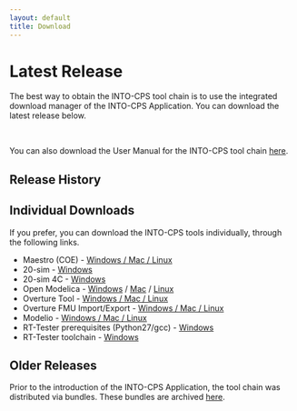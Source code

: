 ```yaml
---
layout: default
title: Download
---
```


<link rel="stylesheet" href="/css/releases.css">
<script src="https://code.jquery.com/jquery-1.11.1.min.js">
</script>
<script src="/javascripts/moment-with-langs.js"></script>
<script src="/javascripts/github-releases.js"></script>
<script>updateDownloadPage();</script>

# Latest Release

The best way to obtain the INTO-CPS tool chain is to use the integrated
download manager of the INTO-CPS Application. You can download the latest
release below.

<div id="div-current-release"></div>

<br>

You can also download the User Manual for the INTO-CPS tool chain
[here](https://github.com/into-cps-association/into-cps-association.github.io/raw/master/manuals/INTO-CPS_User_Manual.pdf).

## Release History

<div id="div-release-history"></div>

## Individual Downloads 

If you prefer, you can download the INTO-CPS tools 
individually, through the following links.

* Maestro (COE)  - [Windows / Mac / Linux](https://github.com/INTO-CPS-Association/maestro/releases)
* 20-sim - [Windows](http://www.20sim.com/download/20sim.html)
* 20-sim 4C - [Windows](http://www.20sim4c.com/downloads/20sim4c.html)
* Open Modelica - [Windows](https://openmodelica.org/download/download-windows) / [Mac](https://openmodelica.org/download/download-mac) / [Linux](https://openmodelica.org/download/download-linux)
* Overture Tool - [Windows / Mac / Linux](http://overturetool.org/download)
* Overture FMU Import/Export - [Windows / Mac / Linux](http://overture.au.dk/into-cps/vdm-tool-wrapper/master/)
* Modelio - [Windows / Mac / Linux](https://www.modelio.org/downloads/download-modelio.html)
* RT-Tester prerequisites (Python27/gcc) - [Windows](https://secure.verified.de/f5x1hks4/into-cps/one-click/install_Python27_gcc49.exe)
* RT-Tester toolchain - [Windows](https://secure.verified.de/f5x1hks4/into-cps/one-click/VSI_bundle.exe)


## Older Releases

Prior to the introduction of the INTO-CPS Application, the tool chain was
distributed via bundles. These bundles are archived
[here](prior-releases.html).
